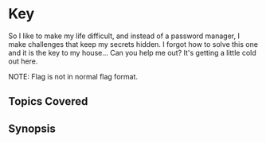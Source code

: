 # Key
So I like to make my life difficult, and instead of a password manager, I make challenges that keep my secrets hidden. I forgot how to solve this one and it is the key to my house... Can you help me out? It's getting a little cold out here.

NOTE: Flag is not in normal flag format.
## Topics Covered

## Synopsis

